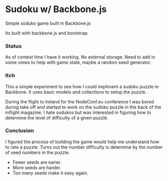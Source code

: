 Sudoku w/ Backbone.js
===============

Simple soduko game built in Backbone.js

Its built with backbone.js and bootstrap.

### Status
As of contest time I have it working. No external storage. Need to
add in some views to help with game state, maybe a random seed generator.

### Itch
This a simple experiment to see how I could impliment a
sudoku puzzle in Backbone. It uses basic models and collections
to setup the puzzle.

During the flight to Ireland for the NodeConf.eu conference I was
bored during take off and started to work on the sudoku puzzle in the
back of the inflight magazine. I hate sodukos but was interested
in figuring how to determine the level of difficulty of a given puzzle.

### Conclusion

I figured the process of building the game would help me understand
how to rate a puzzle. Turns out the number difficulty is determine
by the number of seed numbers in the puzzle.

* Fewer seeds are earier.
* More seeds are harder.
* Too many seeds make it easy again.
